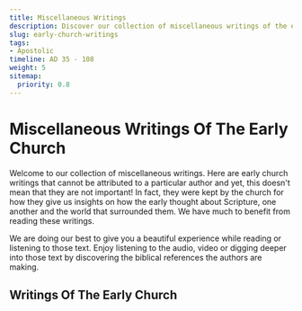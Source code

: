 ```yaml
---
title: Miscellaneous Writings
description: Discover our collection of miscellaneous writings of the early Church or listen to the audio recording here. Scriptural references are included with the text.
slug: early-church-writings
tags:
- Apostolic
timeline: AD 35 - 108
weight: 5
sitemap:
  priority: 0.8
---
```

# Miscellaneous Writings Of The Early Church

Welcome to our collection of miscellaneous writings. Here are early church writings that cannot be attributed to a particular author and yet, this doesn't mean that they are not important! In fact, they were kept by the church for how they give us insights on how the early thought about Scripture, one another and the world that surrounded them. We have much to benefit from reading these writings. 

We are doing our best to give you a beautiful experience while reading or listening to those text. Enjoy listening to the audio, video or digging deeper into those text by discovering the biblical references the authors are making.

## Writings Of The Early Church

